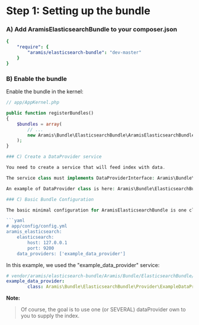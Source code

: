 Step 1: Setting up the bundle
=============================
### A) Add AramisElasticsearchBundle to your composer.json

```yaml
{
    "require": {
        "aramis/elasticsearch-bundle": "dev-master"
    }
}
```

### B) Enable the bundle

Enable the bundle in the kernel:

```php
// app/AppKernel.php

public function registerBundles()
{
    $bundles = array(
        // ...
        new Aramis\Bundle\ElasticsearchBundle\AramisElasticsearchBundle(),
    );
}

### C) Create a DataProvider service

You need to create a service that will feed index with data.

The service class must implements DataProviderInterface: Aramis\Bundle\ElasticsearchBundle\Provider\DataProviderInterface.

An example of DataProvider class is here: Aramis\Bundle\ElasticsearchBundle\Provider\ExampleDataProvider.

### C) Basic Bundle Configuration

The basic minimal configuration for AramisElasticsearchBundle is one client with one DataProvider service:

```yaml
# app/config/config.yml
aramis_elasticsearch:
    elasticsearch:
        host: 127.0.0.1
        port: 9200
    data_providers: ['example_data_provider']
```

In this example, we used the "example_data_provider" service:

```yaml
# vendor/aramis/elasticsearch-bundle/Aramis/Bundle/ElasticsearchBundle/Resources/config/services.yml
example_data_provider:
        class: Aramis\Bundle\ElasticsearchBundle\Provider\ExampleDataProvider
```

**Note:**

> Of course, the goal is to use one (or SEVERAL) dataProvider own to you to supply the index.